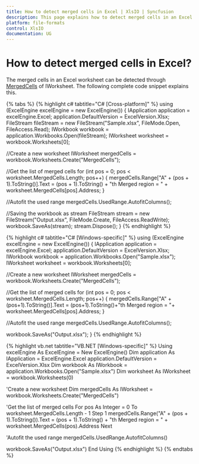 ```yaml
---
title: How to detect merged cells in Excel | XlsIO | Syncfusion
description: This page explains how to detect merged cells in an Excel document using Syncfusion .NET Excel library (XlsIO).
platform: file-formats
control: XlsIO
documentation: UG
---
```


# How to detect merged cells in Excel?

The merged cells in an Excel worksheet can be detected through [MergedCells](https://help.syncfusion.com/cr/file-formats/Syncfusion.XlsIO.IWorksheet.html#Syncfusion_XlsIO_IWorksheet_MergedCells) of IWorksheet. The following complete code snippet explains this.

{% tabs %} 
{% highlight c# tabtitle="C# [Cross-platform]" %}
using (ExcelEngine excelEngine = new ExcelEngine())
{
  IApplication application = excelEngine.Excel;
  application.DefaultVersion = ExcelVersion.Xlsx;
  FileStream fileStream = new FileStream("Sample.xlsx", FileMode.Open, FileAccess.Read);
  IWorkbook workbook = application.Workbooks.Open(fileStream);
  IWorksheet worksheet = workbook.Worksheets[0];

  //Create a new worksheet
  IWorksheet mergedCells = workbook.Worksheets.Create("MergedCells");

  //Get the list of merged cells
  for (int pos = 0; pos < worksheet.MergedCells.Length; pos++)
  {
    mergedCells.Range["A" + (pos + 1).ToString()].Text = (pos + 1).ToString() + "th Merged region = " + worksheet.MergedCells[pos].Address;
  }

  //Autofit the used range
  mergedCells.UsedRange.AutofitColumns();

  //Saving the workbook as stream
  FileStream stream = new FileStream("Output.xlsx", FileMode.Create, FileAccess.ReadWrite);
  workbook.SaveAs(stream);
  stream.Dispose();
}
{% endhighlight %}

{% highlight c# tabtitle="C# [Windows-specific]" %}
using (ExcelEngine excelEngine = new ExcelEngine())
{
  IApplication application = excelEngine.Excel;
  application.DefaultVersion = ExcelVersion.Xlsx;
  IWorkbook workbook = application.Workbooks.Open("Sample.xlsx");
  IWorksheet worksheet = workbook.Worksheets[0];

  //Create a new worksheet
  IWorksheet mergedCells = workbook.Worksheets.Create("MergedCells");

  //Get the list of merged cells
  for (int pos = 0; pos < worksheet.MergedCells.Length; pos++)
  {
    mergedCells.Range["A" + (pos+1).ToString()].Text = (pos+1).ToString()+"th Merged region = "+ worksheet.MergedCells[pos].Address;
  }

  //Autofit the used range
  mergedCells.UsedRange.AutofitColumns();

  workbook.SaveAs("Output.xlsx");
}
{% endhighlight %}

{% highlight vb.net tabtitle="VB.NET [Windows-specific]" %}
Using excelEngine As ExcelEngine = New ExcelEngine()
  Dim application As IApplication = ExcelEngine.Excel
  application.DefaultVersion = ExcelVersion.Xlsx
  Dim workbook As IWorkbook = application.Workbooks.Open("Sample.xlsx")
  Dim worksheet As IWorksheet = workbook.Worksheets(0)

  'Create a new worksheet
  Dim mergedCells As IWorksheet = workbook.Worksheets.Create("MergedCells")

  'Get the list of merged cells
  For pos As Integer = 0 To worksheet.MergedCells.Length - 1 Step 1
    mergedCells.Range("A" + (pos + 1).ToString()).Text = (pos + 1).ToString() + "th Merged region = " + worksheet.MergedCells(pos).Address
  Next

  'Autofit the used range
  mergedCells.UsedRange.AutofitColumns()

  workbook.SaveAs("Output.xlsx")
End Using
{% endhighlight %}
{% endtabs %}
